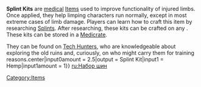 **Splint Kits** are [medical](Medical_Items.md "wikilink")
[Items](Items.md "wikilink") used to improve functionality of injured
limbs. Once applied, they help limping characters run normally, except
in most extreme cases of limb damage. Players can learn how to craft
this item by researching [Splints](Splints_(Tech).md "wikilink"). After
researching, these kits can be crafted on any [](Medical_Workbench.md). These kits can be stored in a
[Medicrate](Medicrate.md "wikilink").

They can be found on [Tech Hunters](Tech_Hunter.md "wikilink"), who are
knowledgeable about exploring the old ruins and, curiously, on [](Sand_Ninjas.md) who might carry them for training
reasons.center\|input0amount = 2.5\|output = Splint Kit\|input1 =
Hemp\|input1amount = 1}} [ru:Набор шин](ru:Набор_шин "wikilink")

[Category:Items](Category:Items "wikilink")